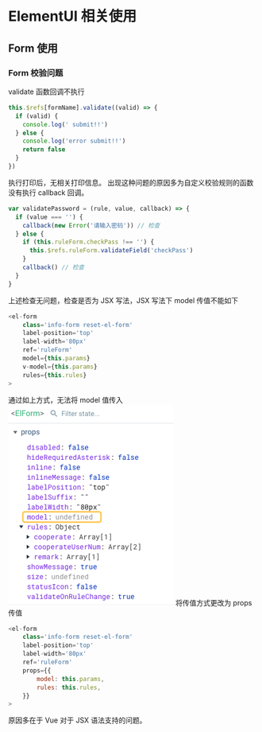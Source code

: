 # ElementUI 相关使用

## Form 使用

### Form 校验问题

validate 函数回调不执行

```js
this.$refs[formName].validate((valid) => {
  if (valid) {
    console.log(' submit!!')
  } else {
    console.log('error submit!!')
    return false
  }
})
```

执行打印后，无相关打印信息。
出现这种问题的原因多为自定义校验规则的函数没有执行 callback 回调。

```js
var validatePassword = (rule, value, callback) => {
  if (value === '') {
    callback(new Error('请输入密码')) // 检查
  } else {
    if (this.ruleForm.checkPass !== '') {
      this.$refs.ruleForm.validateField('checkPass')
    }
    callback() // 检查
  }
}
```

上述检查无问题，检查是否为 JSX 写法，JSX 写法下 model 传值不能如下

```js
<el-form
    class='info-form reset-el-form'
    label-position='top'
    label-width='80px'
    ref='ruleForm'
    model={this.params}
    v-model={this.params}
    rules={this.rules}
>
```

通过如上方式，无法将 model 值传入
![ElementUI相关使用20220314204155](https://raw.githubusercontent.com/skylinety/blog-pics/master/imgs/ElementUI%E7%9B%B8%E5%85%B3%E4%BD%BF%E7%94%A820220314204155.png)
将传值方式更改为 props 传值

```js
<el-form
    class='info-form reset-el-form'
    label-position='top'
    label-width='80px'
    ref='ruleForm'
    props={{
        model: this.params,
        rules: this.rules,
    }}
>
```

原因多在于 Vue 对于 JSX 语法支持的问题。

